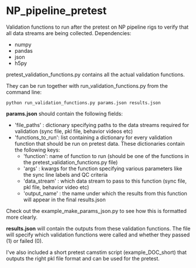 # NP_pipeline_pretest
Validation functions to run after the pretest on NP pipeline rigs to verify that all data streams are being collected. 
Dependencies: 
  * numpy
  * pandas
  * json
  * h5py  

pretest_validation_functions.py contains all the actual validation functions. 

They can be run together with run_validation_functions.py from the command line:
```
python run_validation_functions.py params.json results.json
```
**params.json** should contain the following fields:
* 'file_paths' : dictionary specifying paths to the data streams required for validation (sync file, pkl file, behavior videos etc)
* 'functions_to_run': list containing a dictionary for every validation function that should be run on pretest data. These dictionaries contain the following keys:
  * 'function': name of function to run (should be one of the functions in the pretest_validation_functions.py file)
  * 'args' : kwargs for the function specifying various parameters like the sync line labels and QC criteria
  * 'data_stream' : which data stream to pass to this function (sync file, pkl file, behavior video etc)
  * 'output_name' : the name under which the results from this function will appear in the final results.json
  
Check out the example_make_params_json.py to see how this is formatted more clearly.

**results.json** will contain the outputs from these validation functions. The file will specify which validation functions were called and whether they passed (1) or failed (0).

I've also included a short pretest camstim script (example_DOC_short) that outputs the right pkl file format and can be used for the pretest.




